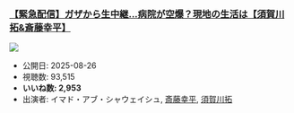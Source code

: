 ### [【緊急配信】ガザから生中継...病院が空爆？現地の生活は【須賀川拓&斎藤幸平】](https://www.youtube.com/watch?v=wHVOLsEOj8k)
[![](https://img.youtube.com/vi/wHVOLsEOj8k/sddefault.jpg)](https://www.youtube.com/watch?v=wHVOLsEOj8k)
-   公開日: 2025-08-26
-   視聴数: 93,515
-   **いいね数: 2,953**
-   出演者: イマド・アブ・シャウェイシュ, [斎藤幸平](/rehacq_fan/people/斎藤幸平 "wikilink"), [須賀川拓](/rehacq_fan/people/須賀川拓 "wikilink")
